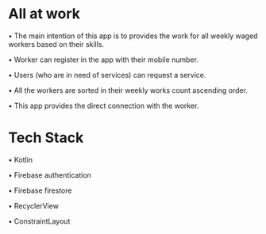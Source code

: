 # All at work

• The main intention of this app is to provides the work for all weekly waged workers based on their skills.

• Worker can register in the app with their mobile number.

• Users (who are in need of services) can request a service.

• All the workers are sorted in their weekly works count ascending order.

• This app provides the direct connection with the worker.

# Tech Stack
• Kotlin

• Firebase authentication

• Firebase firestore

• RecyclerView

• ConstraintLayout